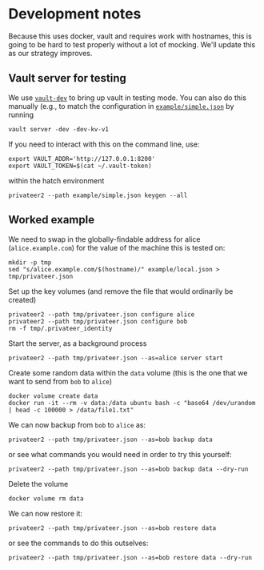 # Development notes

Because this uses docker, vault and requires work with hostnames, this is going to be hard to test properly without a lot of mocking.  We'll update this as our strategy improves.

## Vault server for testing

We use [`vault-dev`](https://github.com/vimc/vault-dev) to bring up vault in testing mode.  You can also do this manually (e.g., to match the configuration in [`example/simple.json`](example/simple.json) by running

```
vault server -dev -dev-kv-v1
```

If you need to interact with this on the command line, use:

```
export VAULT_ADDR='http://127.0.0.1:8200'
export VAULT_TOKEN=$(cat ~/.vault-token)
```

within the hatch environment

```
privateer2 --path example/simple.json keygen --all
```

## Worked example

We need to swap in the globally-findable address for alice (`alice.example.com`) for the value of the machine this is tested on:

```
mkdir -p tmp
sed "s/alice.example.com/$(hostname)/" example/local.json > tmp/privateer.json
```

Set up the key volumes (and remove the file that would ordinarily be created)

```
privateer2 --path tmp/privateer.json configure alice
privateer2 --path tmp/privateer.json configure bob
rm -f tmp/.privateer_identity
```

Start the server, as a background process

```
privateer2 --path tmp/privateer.json --as=alice server start
```

Create some random data within the `data` volume (this is the one that we want to send from `bob` to `alice`)

```
docker volume create data
docker run -it --rm -v data:/data ubuntu bash -c "base64 /dev/urandom | head -c 100000 > /data/file1.txt"
```

We can now backup from `bob` to `alice` as:

```
privateer2 --path tmp/privateer.json --as=bob backup data
```

or see what commands you would need in order to try this yourself:

```
privateer2 --path tmp/privateer.json --as=bob backup data --dry-run
```

Delete the volume

```
docker volume rm data
```

We can now restore it:

```
privateer2 --path tmp/privateer.json --as=bob restore data
```

or see the commands to do this outselves:

```
privateer2 --path tmp/privateer.json --as=bob restore data --dry-run
```
